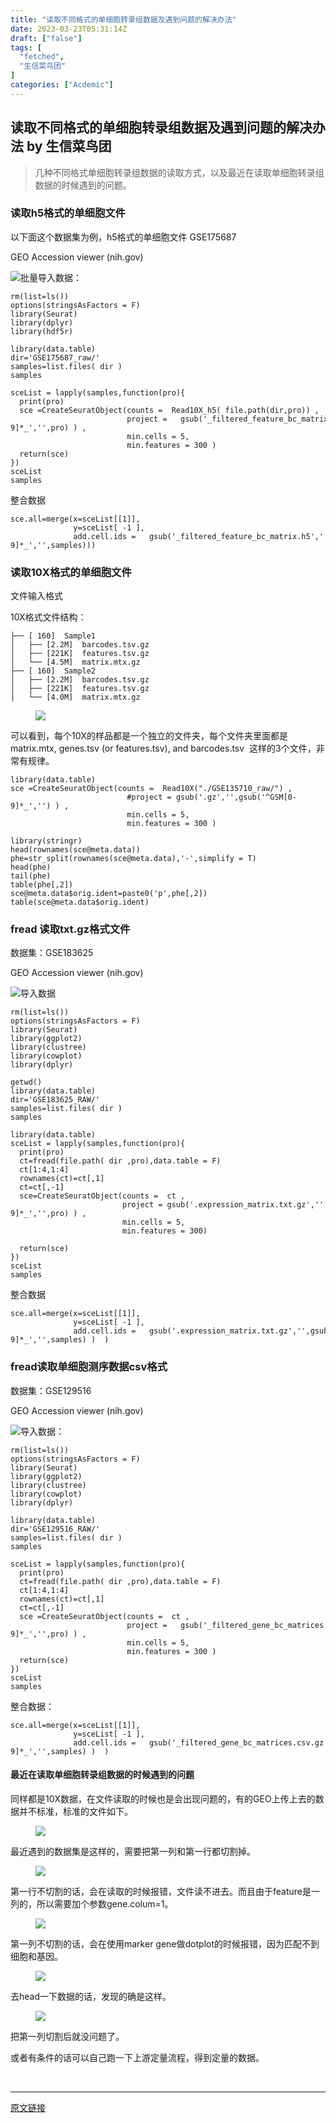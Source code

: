 ```yaml
---
title: "读取不同格式的单细胞转录组数据及遇到问题的解决办法"
date: 2023-03-23T05:31:14Z
draft: ["false"]
tags: [
  "fetched",
  "生信菜鸟团"
]
categories: ["Acdemic"]
---
```

读取不同格式的单细胞转录组数据及遇到问题的解决办法 by 生信菜鸟团
------
<div><section data-tool="mdnice编辑器" data-website="https://www.mdnice.com"><blockquote data-tool="mdnice编辑器"><p>几种不同格式单细胞转录组数据的读取方式，以及最近在读取单细胞转录组数据的时候遇到的问题。</p></blockquote><h3 data-tool="mdnice编辑器"><span></span>读取h5格式的单细胞文件<span></span></h3><p data-tool="mdnice编辑器">以下面这个数据集为例，h5格式的单细胞文件 GSE175687</p><p data-tool="mdnice编辑器">GEO Accession viewer (nih.gov)</p><p data-tool="mdnice编辑器"><img data-ratio="0.1981981981981982" data-src="https://mmbiz.qpic.cn/mmbiz_png/iaRJcrq2LosicMdhpu44CPDjUpibiaicTdyWM2ibia6Z93SHjxWKkgamlwibCDBhzEr8Z9EYibmR5pibLrxyqsqu8uxcbqDg/640?wx_fmt=png" data-type="png" data-w="999" src="https://mmbiz.qpic.cn/mmbiz_png/iaRJcrq2LosicMdhpu44CPDjUpibiaicTdyWM2ibia6Z93SHjxWKkgamlwibCDBhzEr8Z9EYibmR5pibLrxyqsqu8uxcbqDg/640?wx_fmt=png">批量导入数据：</p><pre data-tool="mdnice编辑器"><span></span><code>rm(list=ls())<br>options(stringsAsFactors = <span>F</span>) <br><span>library</span>(Seurat)<br><span>library</span>(dplyr)<br><span>library</span>(hdf5r)<br><br><span>library</span>(data.table)<br>dir=<span>'GSE175687_raw/'</span> <br>samples=list.files( dir )<br>samples<br><br>sceList = lapply(samples,<span>function</span>(pro){ <br>  print(pro) <br>  sce =CreateSeuratObject(counts =  Read10X_h5( file.path(dir,pro)) ,<br>                          project =   gsub(<span>'_filtered_feature_bc_matrix.h5'</span>,<span>''</span>,gsub(<span>'^GSM[0-9]*_'</span>,<span>''</span>,pro) ) ,<br>                          min.cells = <span>5</span>,<br>                          min.features = <span>300</span> )<br>  <span>return</span>(sce)<br>})<br>sceList<br>samples<br></code></pre><p data-tool="mdnice编辑器">整合数据</p><pre data-tool="mdnice编辑器"><span></span><code>sce.all=merge(x=sceList[[<span>1</span>]],<br>              y=sceList[ -<span>1</span> ],<br>              add.cell.ids =   gsub(<span>'_filtered_feature_bc_matrix.h5'</span>,<span>''</span>,gsub(<span>'^GSM[0-9]*_'</span>,<span>''</span>,samples)))<br></code></pre><h3 data-tool="mdnice编辑器"><span></span>读取10X格式的单细胞文件<span></span></h3><p data-tool="mdnice编辑器">文件输入格式</p><p data-tool="mdnice编辑器">10X格式文件结构：</p><pre data-tool="mdnice编辑器"><span></span><code>├── [ <span>160</span>]  Sample1<br>│   ├── [<span>2.</span>2M]  barcodes.tsv.gz<br>│   ├── [221K]  features.tsv.gz<br>│   └── [<span>4.</span>5M]  matrix.mtx.gz<br>├── [ <span>160</span>]  Sample2<br>│   ├── [<span>2.</span>2M]  barcodes.tsv.gz<br>│   ├── [221K]  features.tsv.gz<br>│   └── [<span>4.</span>0M]  matrix.mtx.gz<br></code></pre><figure data-tool="mdnice编辑器"><img data-ratio="0.2603550295857988" data-src="https://mmbiz.qpic.cn/mmbiz_png/iaRJcrq2LosicMdhpu44CPDjUpibiaicTdyWMh4LaDjbRQ12fI31DqNQS5xKsoRYs9VVZWRWQUFqVWpLtJsLPnqLrLw/640?wx_fmt=png" data-type="png" data-w="1014" src="https://mmbiz.qpic.cn/mmbiz_png/iaRJcrq2LosicMdhpu44CPDjUpibiaicTdyWMh4LaDjbRQ12fI31DqNQS5xKsoRYs9VVZWRWQUFqVWpLtJsLPnqLrLw/640?wx_fmt=png"></figure><p data-tool="mdnice编辑器">可以看到，每个10X的样品都是一个独立的文件夹，每个文件夹里面都是 matrix.mtx, genes.tsv (or features.tsv), and barcodes.tsv  这样的3个文件，非常有规律。</p><pre data-tool="mdnice编辑器"><span></span><code><span>library</span>(data.table)<br>sce =CreateSeuratObject(counts =  Read10X(<span>"./GSE135710_raw/"</span>) ,<br>                          <span>#project = gsub('.gz','',gsub('^GSM[0-9]*_','') ) ,</span><br>                          min.cells = <span>5</span>,<br>                          min.features = <span>300</span> )<br><br><span>library</span>(stringr)<br>head(rownames(sce@meta.data))<br>phe=str_split(rownames(sce@meta.data),<span>'-'</span>,simplify = <span>T</span>)<br>head(phe)<br>tail(phe)<br>table(phe[,<span>2</span>])<br>sce@meta.data$orig.ident=paste0(<span>'p'</span>,phe[,<span>2</span>])<br>table(sce@meta.data$orig.ident)<br></code></pre><h3 data-tool="mdnice编辑器"><span></span>fread 读取txt.gz格式文件<span></span></h3><p data-tool="mdnice编辑器">数据集：GSE183625</p><p data-tool="mdnice编辑器">GEO Accession viewer (nih.gov)</p><p data-tool="mdnice编辑器"><img data-ratio="0.11976047904191617" data-src="https://mmbiz.qpic.cn/mmbiz_png/iaRJcrq2LosicMdhpu44CPDjUpibiaicTdyWMH57HHIBGUdicbXUkjLdDSV7HQYsUcUKJCZO8jEYg1462RPiadEErtllA/640?wx_fmt=png" data-type="png" data-w="1002" src="https://mmbiz.qpic.cn/mmbiz_png/iaRJcrq2LosicMdhpu44CPDjUpibiaicTdyWMH57HHIBGUdicbXUkjLdDSV7HQYsUcUKJCZO8jEYg1462RPiadEErtllA/640?wx_fmt=png">导入数据</p><pre data-tool="mdnice编辑器"><span></span><code>rm(list=ls())<br>options(stringsAsFactors = <span>F</span>) <br><span>library</span>(Seurat)<br><span>library</span>(ggplot2)<br><span>library</span>(clustree)<br><span>library</span>(cowplot)<br><span>library</span>(dplyr)<br><br>getwd()   <br><span>library</span>(data.table)<br>dir=<span>'GSE183625_RAW/'</span> <br>samples=list.files( dir )<br>samples<br><br><span>library</span>(data.table)<br>sceList = lapply(samples,<span>function</span>(pro){ <br>  print(pro)<br>  ct=fread(file.path( dir ,pro),data.table = <span>F</span>)<br>  ct[<span>1</span>:<span>4</span>,<span>1</span>:<span>4</span>]<br>  rownames(ct)=ct[,<span>1</span>]<br>  ct=ct[,-<span>1</span>]<br>  sce=CreateSeuratObject(counts =  ct ,<br>                         project = gsub(<span>'.expression_matrix.txt.gz'</span>,<span>''</span>,gsub(<span>'^GSM[0-9]*_'</span>,<span>''</span>,pro) ) ,<br>                         min.cells = <span>5</span>,<br>                         min.features = <span>300</span>)<br>  <br>  <span>return</span>(sce)<br>})<br>sceList<br>samples<br></code></pre><p data-tool="mdnice编辑器">整合数据</p><pre data-tool="mdnice编辑器"><span></span><code>sce.all=merge(x=sceList[[<span>1</span>]],<br>              y=sceList[ -<span>1</span> ],<br>              add.cell.ids =   gsub(<span>'.expression_matrix.txt.gz'</span>,<span>''</span>,gsub(<span>'^GSM[0-9]*_'</span>,<span>''</span>,samples) )  )<br></code></pre><h3 data-tool="mdnice编辑器"><span></span>fread读取单细胞测序数据csv格式<span></span></h3><p data-tool="mdnice编辑器">数据集：GSE129516</p><p data-tool="mdnice编辑器">GEO Accession viewer (nih.gov)</p><p data-tool="mdnice编辑器"><img data-ratio="0.2672672672672673" data-src="https://mmbiz.qpic.cn/mmbiz_png/iaRJcrq2LosicMdhpu44CPDjUpibiaicTdyWMGWGk0NEKl7Iwhxxmuw8kiavQTTML009RIjic4YfMnV3oXtyUA1jwZs5A/640?wx_fmt=png" data-type="png" data-w="999" src="https://mmbiz.qpic.cn/mmbiz_png/iaRJcrq2LosicMdhpu44CPDjUpibiaicTdyWMGWGk0NEKl7Iwhxxmuw8kiavQTTML009RIjic4YfMnV3oXtyUA1jwZs5A/640?wx_fmt=png">导入数据：</p><pre data-tool="mdnice编辑器"><span></span><code>rm(list=ls())<br>options(stringsAsFactors = <span>F</span>) <br><span>library</span>(Seurat)<br><span>library</span>(ggplot2)<br><span>library</span>(clustree)<br><span>library</span>(cowplot)<br><span>library</span>(dplyr)<br> <br><span>library</span>(data.table)<br>dir=<span>'GSE129516_RAW/'</span> <br>samples=list.files( dir )<br>samples<br><br>sceList = lapply(samples,<span>function</span>(pro){ <br>  print(pro) <br>  ct=fread(file.path( dir ,pro),data.table = <span>F</span>)<br>  ct[<span>1</span>:<span>4</span>,<span>1</span>:<span>4</span>]<br>  rownames(ct)=ct[,<span>1</span>]<br>  ct=ct[,-<span>1</span>]<br>  sce =CreateSeuratObject(counts =  ct ,<br>                          project =   gsub(<span>'_filtered_gene_bc_matrices.csv.gz'</span>,<span>''</span>,gsub(<span>'^GSM[0-9]*_'</span>,<span>''</span>,pro) ) ,<br>                          min.cells = <span>5</span>,<br>                          min.features = <span>300</span> )<br>  <span>return</span>(sce)<br>})<br>sceList <br>samples<br></code></pre><p data-tool="mdnice编辑器">整合数据：</p><pre data-tool="mdnice编辑器"><span></span><code>sce.all=merge(x=sceList[[<span>1</span>]],<br>              y=sceList[ -<span>1</span> ],<br>              add.cell.ids =   gsub(<span>'_filtered_gene_bc_matrices.csv.gz'</span>,<span>''</span>,gsub(<span>'^GSM[0-9]*_'</span>,<span>''</span>,samples) )  )<br></code></pre><h4 data-tool="mdnice编辑器"><span></span>最近在读取单细胞转录组数据的时候遇到的问题<span></span></h4><p data-tool="mdnice编辑器">同样都是10X数据，在文件读取的时候也是会出现问题的，有的GEO上传上去的数据并不标准，标准的文件如下。</p><figure data-tool="mdnice编辑器"><img data-ratio="0.2601851851851852" data-src="https://mmbiz.qpic.cn/mmbiz_png/iaRJcrq2LosicMdhpu44CPDjUpibiaicTdyWMtzauz7mGm5YMxgZrzNSOoJia47pB7ViaoSJzico02ZcymWiachHYaYticnQ/640?wx_fmt=png" data-type="png" data-w="1080" src="https://mmbiz.qpic.cn/mmbiz_png/iaRJcrq2LosicMdhpu44CPDjUpibiaicTdyWMtzauz7mGm5YMxgZrzNSOoJia47pB7ViaoSJzico02ZcymWiachHYaYticnQ/640?wx_fmt=png"></figure><p data-tool="mdnice编辑器">最近遇到的数据集是这样的，需要把第一列和第一行都切割掉。</p><figure data-tool="mdnice编辑器"><img data-ratio="0.6103896103896104" data-src="https://mmbiz.qpic.cn/mmbiz_png/iaRJcrq2LosicMdhpu44CPDjUpibiaicTdyWMZeoyvlF18H6xjWt5eMGY7z47fBQAm1mxicrn5wnibTvT1hOTKRxxe5Cg/640?wx_fmt=png" data-type="png" data-w="539" src="https://mmbiz.qpic.cn/mmbiz_png/iaRJcrq2LosicMdhpu44CPDjUpibiaicTdyWMZeoyvlF18H6xjWt5eMGY7z47fBQAm1mxicrn5wnibTvT1hOTKRxxe5Cg/640?wx_fmt=png"></figure><p data-tool="mdnice编辑器">第一行不切割的话，会在读取的时候报错，文件读不进去。而且由于feature是一列的，所以需要加个参数gene.colum=1。</p><figure data-tool="mdnice编辑器"><img data-ratio="0.10559006211180125" data-src="https://mmbiz.qpic.cn/mmbiz_png/iaRJcrq2LosicMdhpu44CPDjUpibiaicTdyWMNcck2bQrIvYRML93v0kERGgj4cFNtuJ621ThzUia2MkhlZMIASicbRuA/640?wx_fmt=png" data-type="png" data-w="483" src="https://mmbiz.qpic.cn/mmbiz_png/iaRJcrq2LosicMdhpu44CPDjUpibiaicTdyWMNcck2bQrIvYRML93v0kERGgj4cFNtuJ621ThzUia2MkhlZMIASicbRuA/640?wx_fmt=png"></figure><p data-tool="mdnice编辑器">第一列不切割的话，会在使用marker gene做dotplot的时候报错，因为匹配不到细胞和基因。</p><figure data-tool="mdnice编辑器"><img data-ratio="0.48004314994606256" data-src="https://mmbiz.qpic.cn/mmbiz_png/iaRJcrq2LosicMdhpu44CPDjUpibiaicTdyWMwzmKbEWiamVbSLdO87DhnFfjaKiaPsddA2V1XWicmqsJ3BpE5Qvf45ngg/640?wx_fmt=png" data-type="png" data-w="927" src="https://mmbiz.qpic.cn/mmbiz_png/iaRJcrq2LosicMdhpu44CPDjUpibiaicTdyWMwzmKbEWiamVbSLdO87DhnFfjaKiaPsddA2V1XWicmqsJ3BpE5Qvf45ngg/640?wx_fmt=png"></figure><p data-tool="mdnice编辑器">去head一下数据的话，发现的确是这样。</p><figure data-tool="mdnice编辑器"><img data-ratio="0.5305067218200621" data-src="https://mmbiz.qpic.cn/mmbiz_png/iaRJcrq2LosicMdhpu44CPDjUpibiaicTdyWMliavZtoJG1uCQwicfuppC86djdc0OvDFykYBaNWLcelvy9CZd6LNXZrQ/640?wx_fmt=png" data-type="png" data-w="967" src="https://mmbiz.qpic.cn/mmbiz_png/iaRJcrq2LosicMdhpu44CPDjUpibiaicTdyWMliavZtoJG1uCQwicfuppC86djdc0OvDFykYBaNWLcelvy9CZd6LNXZrQ/640?wx_fmt=png"></figure><p data-tool="mdnice编辑器">把第一列切割后就没问题了。</p><p data-tool="mdnice编辑器">或者有条件的话可以自己跑一下上游定量流程，得到定量的数据。</p></section><p><br></p><p><mp-style-type data-value="10000"></mp-style-type></p></div>  
<hr>
<a href="https://mp.weixin.qq.com/s/M15kWdH8eDONfakNhY-enA",target="_blank" rel="noopener noreferrer">原文链接</a>
